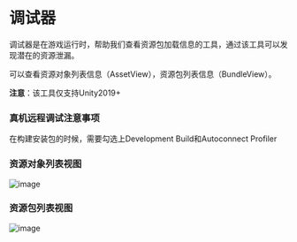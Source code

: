 # 调试器

调试器是在游戏运行时，帮助我们查看资源包加载信息的工具，通过该工具可以发现潜在的资源泄漏。

可以查看资源对象列表信息（AssetView），资源包列表信息（BundleView）。

**注意**：该工具仅支持Unity2019+

### 真机远程调试注意事项

在构建安装包的时候，需要勾选上Development Build和Autoconnect Profiler

### 资源对象列表视图

![image](https://github.com/tuyoogame/YooAsset/raw/main/Docs/Image/AssetDebugger-img1.png)

### 资源包列表视图

![image](https://github.com/tuyoogame/YooAsset/raw/main/Docs/Image/AssetDebugger-img2.png)


